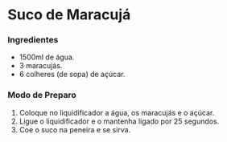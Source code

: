 # Suco de Maracujá

### Ingredientes
* 1500ml de água.
* 3 maracujás.
* 6 colheres (de sopa) de açúcar.

### Modo de Preparo
1. Coloque no liquidificador a água, os maracujás e o açúcar.
1. Ligue o liquidificador e o mantenha ligado por 25 segundos.
1. Coe o suco na peneira e se sirva.